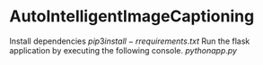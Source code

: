 # AutoIntelligentImageCaptioning
Install dependencies
$pip3 install -r requirements.txt$
Run the flask application by executing the following console.
$python app.py$
